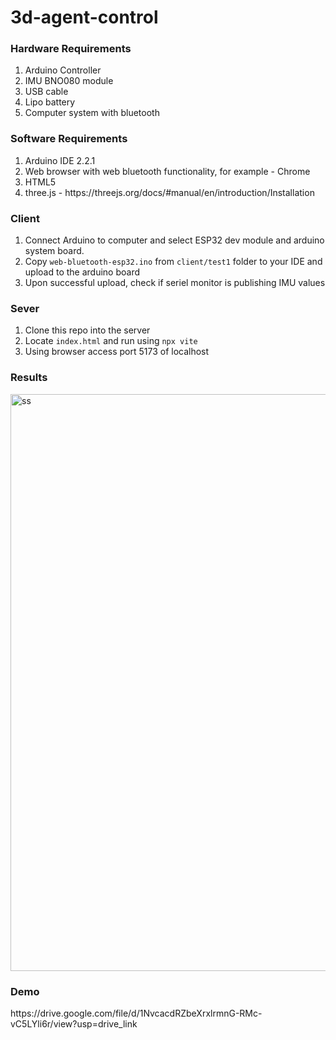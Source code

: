 # 3d-agent-control


<h3>Hardware Requirements</h3>
<ol>
  <li>Arduino Controller</li>
  <li>IMU BNO080 module</li>
  <li>USB cable</li>
  <li>Lipo battery</li>
  <li>Computer system with bluetooth</li>
</ol>

<h3>Software Requirements</h3>
<ol>
  <li>Arduino IDE 2.2.1</li>
  <li>Web browser with web bluetooth functionality, for example - Chrome </li>
  <li>HTML5</li>
  <li>three.js - https://threejs.org/docs/#manual/en/introduction/Installation</li>
</ol>

<h3>Client</h3>
<ol>
  <li>Connect Arduino to computer and select ESP32 dev module and arduino system board.</li>
  <li>Copy <code>web-bluetooth-esp32.ino</code> from <code>client/test1</code> folder to your IDE and upload to the arduino board</li>
  <li>Upon successful upload, check if seriel monitor is publishing IMU values</li>
</ol>

<h3>Sever</h3>
<ol>
  <li>Clone this repo into the server</li>
  <li>Locate <code>index.html</code> and run using <code>npx vite</code></li>
  <li>Using browser access port 5173 of localhost</li>
</ol>
<h3>Results</h3>
<img width="923" alt="ss" src="https://github.com/nupoorb/3d-agent-control/assets/35562572/51f7c5fd-a6bd-46bd-9420-113feee37fa5">

<h3>Demo</h3>
https://drive.google.com/file/d/1NvcacdRZbeXrxlrmnG-RMc-vC5LYli6r/view?usp=drive_link


